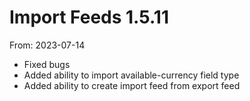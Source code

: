 # Import Feeds 1.5.11
From: 2023-07-14

* Fixed bugs
* Added ability to import available-currency field type
* Added ability to create import feed from export feed
